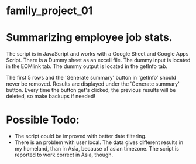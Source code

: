 # family_project_01

# Summarizing employee job stats.

The script is in JavaScript and works with a Google Sheet and Google Apps Script.
There is a Dummy sheet as an excell file.
The dummy input is located in the EOMlink tab.
The dummy output is located in the getInfo tab.

The first 5 rows and the 'Generate summary' button in 'getInfo' should never be removed.
Results are displayed under the 'Generate summary' button.
Every time the button get's clicked, the previous results will be deleted, so make backups if needed!

# Possible Todo:
- The script could be improved with better date filtering.
- There is an problem with user local. The data gives different results in my homeland, than in Asia, because of asian timezone. The script is reported to work correct in Asia, though.
